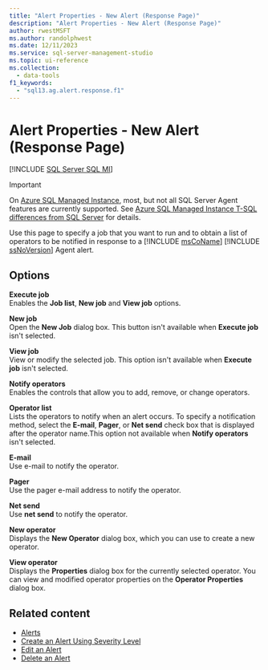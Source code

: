 ```yaml
---
title: "Alert Properties - New Alert (Response Page)"
description: "Alert Properties - New Alert (Response Page)"
author: rwestMSFT
ms.author: randolphwest
ms.date: 12/11/2023
ms.service: sql-server-management-studio
ms.topic: ui-reference
ms.collection:
  - data-tools
f1_keywords:
  - "sql13.ag.alert.response.f1"
---
```


# Alert Properties - New Alert (Response Page)

[!INCLUDE [SQL Server SQL MI](../includes/applies-to-version/sql-asdbmi.md)]

> [!IMPORTANT]  
> On [Azure SQL Managed Instance](/azure/sql-database/sql-database-managed-instance), most, but not all SQL Server Agent features are currently supported. See [Azure SQL Managed Instance T-SQL differences from SQL Server](/azure/sql-database/sql-database-managed-instance-transact-sql-information#sql-server-agent) for details.

Use this page to specify a job that you want to run and to obtain a list of operators to be notified in response to a [!INCLUDE [msCoName](../includes/msconame-md.md)] [!INCLUDE [ssNoVersion](../includes/ssnoversion-md.md)] Agent alert.

## Options

**Execute job**  
Enables the **Job list**, **New job** and **View job** options.

**New job**  
Open the **New Job** dialog box. This button isn't available when **Execute job** isn't selected.

**View job**  
View or modify the selected job. This option isn't available when **Execute job** isn't selected.

**Notify operators**  
Enables the controls that allow you to add, remove, or change operators.

**Operator list**  
Lists the operators to notify when an alert occurs. To specify a notification method, select the **E-mail**, **Pager**, or **Net send** check box that is displayed after the operator name.This option not available when **Notify operators** isn't selected.

**E-mail**  
Use e-mail to notify the operator.

**Pager**  
Use the pager e-mail address to notify the operator.

**Net send**  
Use **net send** to notify the operator.

**New operator**  
Displays the **New Operator** dialog box, which you can use to create a new operator.

**View operator**  
Displays the **Properties** dialog box for the currently selected operator. You can view and modified operator properties on the **Operator Properties** dialog box.

## Related content

- [Alerts](alerts.md)
- [Create an Alert Using Severity Level](create-an-alert-using-severity-level.md)
- [Edit an Alert](edit-an-alert.md)
- [Delete an Alert](delete-an-alert.md)
